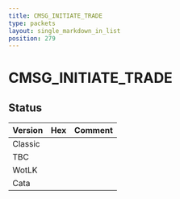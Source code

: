 ```yaml
---
title: CMSG_INITIATE_TRADE
type: packets
layout: single_markdown_in_list
position: 279
---
```


# CMSG_INITIATE_TRADE

## Status

Version | Hex | Comment
---------- | ---------- | ---------- 
Classic |  |  
TBC |  |  
WotLK |  |  
Cata |  |  
